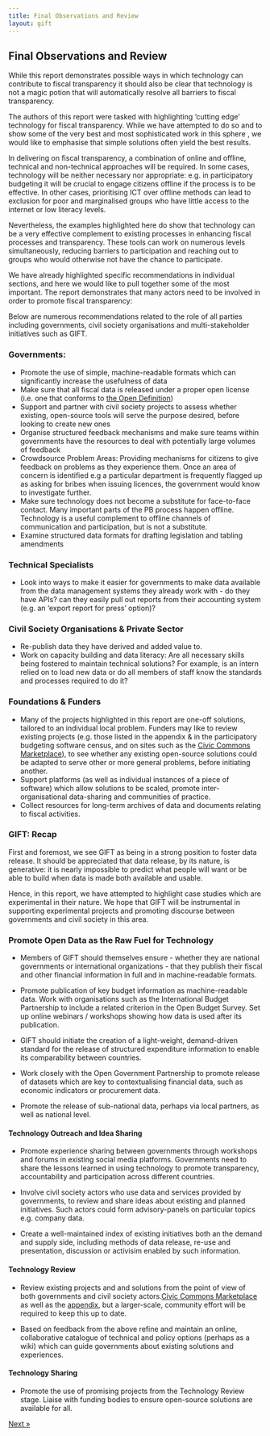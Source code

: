```yaml
---
title: Final Observations and Review
layout: gift
---
```



## Final Observations and Review


While this report demonstrates possible ways in which technology can contribute to fiscal transparency it should also be clear that technology is not a magic potion that will automatically resolve all barriers to fiscal transparency. 


The authors of this report were tasked with highlighting ‘cutting edge’ technology for fiscal transparency. While we have attempted to do so and to show some of the very best and most sophisticated work in this sphere , we would like to emphasise that simple solutions often yield the best results. 


In delivering on fiscal transparency, a combination of online and offline, technical and non-technical approaches will be required. In some cases, technology will be neither necessary nor appropriate: e.g. in participatory budgeting it will be crucial to engage citizens offline if the process is to be effective. In other cases, prioritising ICT over offline methods can lead to exclusion for poor and marginalised groups who have little access to the internet or low literacy levels. 


Nevertheless, the examples highlighted here do show that technology can be a very effective complement to existing processes in enhancing fiscal processes and transparency. These tools can work on numerous levels simultaneously, reducing barriers to participation and reaching out to groups who would otherwise not have the chance to participate. 


We have already highlighted specific recommendations in individual sections, and here we would like to pull together some of the most important. The report demonstrates that many actors need to be involved  in order to promote fiscal transparency: 


Below are numerous recommendations related to the role of all parties including governments, civil society organisations and multi-stakeholder initiatives such as GIFT. 


### Governments: 

* Promote the use of simple, machine-readable formats which can significantly increase the usefulness of data 
* Make sure that all fiscal data is released under a proper open license (i.e. one that conforms to [the Open Definition](http://opendefinition.org/))
* Support and partner with civil society projects to assess whether existing, open-source tools will serve the purpose desired, before looking to create new ones
* Organise structured feedback mechanisms and make sure teams within governments have the resources to deal with potentially large volumes of feedback 
* Crowdsource Problem Areas: Providing mechanisms for citizens to give feedback on problems as they experience them. Once an area of concern is identified e.g a particular department is  frequently flagged up as asking for bribes when issuing licences, the government would know to investigate further.
* Make sure technology does not become a substitute for face-to-face contact. Many important parts of the PB process happen offline. Technology is a useful complement to offline channels of communication and participation, but is not a substitute.
* Examine structured data formats for drafting legislation and tabling amendments

### Technical Specialists 
 
* Look into ways to make it easier for governments to make data available from the data management systems they already work with - do they have APIs? can they easily pull out reports from their accounting system (e.g. an ‘export report for press’ option)? 

### Civil Society Organisations & Private Sector

* Re-publish data they have derived and added value to. 
* Work on capacity building and data literacy: Are all necessary skills being fostered to maintain technical solutions? For example, is an intern relied on to load new data or do all members of staff know the standards and processes required to do it? 

### Foundations & Funders

* Many of the projects highlighted in this report are one-off solutions, tailored to an individual local problem. Funders may like to review existing projects (e.g. those listed in the appendix & in the participatory budgeting software census, and on sites such as the [Civic Commons Marketplace](http://civiccommons.org/apps)), to see whether any existing open-source solutions could be adapted to serve other or more general problems, before initiating another.
* Support platforms (as well as individual instances of a piece of software) which allow solutions to be scaled, promote inter-organisational data-sharing and communities of practice. 
* Collect resources for long-term archives of data and documents relating to fiscal activities. 

### GIFT: Recap

First and foremost, we see GIFT as being in a strong position to foster data release. It should be appreciated that data release, by its nature, is generative: it is nearly impossible to predict what people will want or be able to build when data is made both available and usable. 

Hence, in this report, we have attempted to highlight case studies which are experimental in their nature. We hope that GIFT will be instrumental in supporting experimental projects and promoting discourse between governments and civil society in this area.  

### Promote Open Data as the Raw Fuel for Technology

* Members of GIFT should themselves ensure - whether they are national governments or international organizations - that they publish their fiscal and other financial information in full and in machine-readable formats.

* Promote publication of key budget information as machine-readable data. Work with organisations such as the International Budget Partnership to include a related criterion in the Open Budget Survey. Set up online webinars / workshops showing how data is used after its publication.

* GIFT should initiate the creation of a light-weight, demand-driven standard for the release of structured expenditure information to enable its comparability between countries. 

* Work closely with the Open Government Partnership to promote release of datasets which are key to contextualising financial data, such as economic indicators or procurement data.

* Promote the release of sub-national data, perhaps via local partners, as well as national level.

#### Technology Outreach and Idea Sharing

* Promote experience sharing between governments through workshops and forums in existing social media platforms. Governments need to share the lessons learned in using technology to promote transparency, accountability and participation across different countries.

* Involve civil society actors who use data and services provided by governments, to review and share ideas about existing and planned initiatives. Such actors could form advisory-panels on particular topics e.g. company data.

* Create a well-maintained index of existing initiatives both an the demand and supply side, including methods of data release, re-use and presentation, discussion or activisim enabled by such information. 

#### Technology Review

* Review existing projects and and solutions from the point of view of both governments and civil society actors.[Civic Commons Marketplace](http://civiccommons.org/apps) as well as the [appendix](http://bit.ly/TTAPF-projects), but a larger-scale, community effort will be required to keep this up to date. 

* Based on feedback from the above refine and maintain an online, collaborative catalogue of technical and policy options (perhaps as a wiki) which can guide governments about existing solutions and experiences.

#### Technology Sharing

* Promote the use of promising projects from the Technology Review stage. Liaise with funding bodies to ensure open-source solutions are available for all. 

<div class="pull-right"><a class="btn btn-default btn-mini" href="chapter10-intro.html">Next &raquo;</a></div>